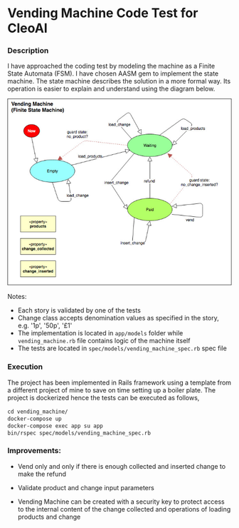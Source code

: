 # Vending Machine Code Test for CleoAI


### Description

I have approached the coding test by modeling the machine as a Finite State
Automata (FSM).  I have chosen AASM gem to implement the state machine.
The state machine describes the solution in a more formal way.  Its operation
is easier to explain and understand using the diagram below.

![State Machine Diagram](https://github.com/thomasnal/vending_machine/blob/master/doc/vending_machine_states.jpg)

Notes:
* Each story is validated by one of the tests
* Change class accepts denomination values as specified in the story, e.g. '1p', '50p', '£1'
* The implementation is located in `app/models` folder while `vending_machine.rb`
  file contains logic of the machine itself
* The tests are located in `spec/models/vending_machine_spec.rb` spec file


### Execution

The project has been implemented in Rails framework using a template from
a different project of mine to save on time setting up a boiler plate.
The project is dockerized hence the tests can be executed as follows,

```
cd vending_machine/
docker-compose up
docker-compose exec app su app
bin/rspec spec/models/vending_machine_spec.rb
```


### Improvements:

* Vend only and only if there is enough collected and inserted change to make the refund
* Validate product and change input parameters

* Vending Machine can be created with a security key to protect access to
  the internal content of the change collected and operations of loading
  products and change

